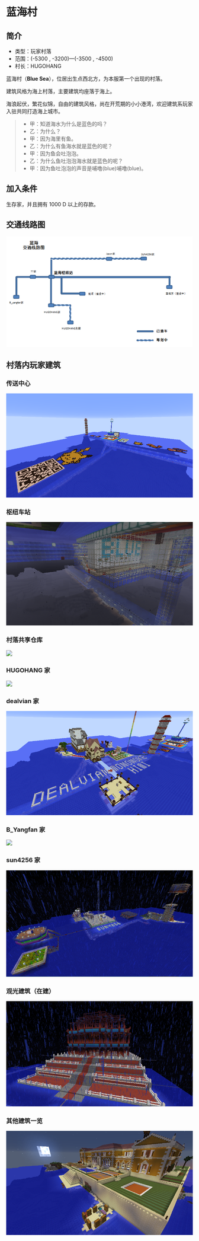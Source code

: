 # 蓝海村

## 简介

* 类型：玩家村落
* 范围：(-5300 , -3200)—(-3500 , -4500)
* 村长：HUGOHANG

蓝海村（**Blue Sea**），位居出生点西北方，为本服第一个出现的村落。

建筑风格为海上村落，主要建筑均座落于海上。

海浪起伏，繁花似锦，自由的建筑风格，尚在开荒期的小小港湾，欢迎建筑系玩家入驻共同打造海上城市。

> * 甲：知道海水为什么是蓝色的吗？
> * 乙：为什么？
> * 甲：因为海里有鱼。
> * 乙：为什么有鱼海水就是蓝色的呢？
> * 甲：因为鱼会吐泡泡。
> * 乙：为什么鱼吐泡泡海水就是蓝色的呢？
> * 甲：因为鱼吐泡泡的声音是哺噜(blue)哺噜(blue)。

## 加入条件

生存家，并且拥有 1000 D 以上的存款。

## 交通线路图

![](<../../.gitbook/assets/Blue-Sea-Rail-Transit-Map (1).png>)

## 村落内玩家建筑

### 传送中心

![](<../../.gitbook/assets/Blue-Sea-Teleport-Center (1).png>)

### 枢纽车站

![](<../../.gitbook/assets/Blue-Sea-Junction-Station (1).png>)

### 村落共享仓库

![](../../.gitbook/assets/Blue-Sea-Warehouse.png)

### HUGOHANG 家

![](../../.gitbook/assets/Blue-Sea-House-Of-HUGOHANG.png)

### dealvian 家

![](<../../.gitbook/assets/Blue-Sea-House-Of-dealvian (1).png>)

### B\_Yangfan 家

![](<../../.gitbook/assets/Blue-Sea-House-Of-B\_Yangfan (1).png>)

### sun4256 家

![](<../../.gitbook/assets/Blue-Sea-House-Of-sun4256 (1).png>)

### 观光建筑（在建）

![](<../../.gitbook/assets/Blue-Sea-Building (1) (1).png>)

### 其他建筑一览

![](<../../.gitbook/assets/Blue-Sea-Building (2) (3).png>)
